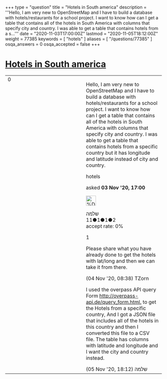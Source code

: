 +++
type = "question"
title = "Hotels in South america"
description = '''Hello, I am very new to OpenStreetMap and I have to build a database with hotels/restaurants for a school project. I want to know how can I get a table that contains all of the hotels in South America with columns that specify city and country. I was able to get a table that contains hotels from a s...'''
date = "2020-11-03T17:00:00Z"
lastmod = "2020-11-05T18:12:00Z"
weight = 77385
keywords = [ "hotels" ]
aliases = [ "/questions/77385" ]
osqa_answers = 0
osqa_accepted = false
+++

<div class="headNormal">

# [Hotels in South america](/questions/77385/hotels-in-south-america)

</div>

<div id="main-body">

<div id="askform">

<table id="question-table" style="width:100%;">
<colgroup>
<col style="width: 50%" />
<col style="width: 50%" />
</colgroup>
<tbody>
<tr>
<td style="width: 30px; vertical-align: top"><div class="vote-buttons">
<span id="post-77385-upvote" class="ajax-command post-vote up" rel="nofollow" title="I like this post (click again to cancel)"> </span>
<div id="post-77385-score" class="post-score" title="current number of votes">
0
</div>
<span id="post-77385-downvote" class="ajax-command post-vote down" rel="nofollow" title="I dont like this post (click again to cancel)"> </span> <span id="favorite-mark" class="ajax-command favorite-mark" rel="nofollow" title="mark/unmark this question as favorite (click again to cancel)"> </span>
<div id="favorite-count" class="favorite-count">
&#10;</div>
</div></td>
<td><div id="item-right">
<div class="question-body">
<p>Hello, I am very new to OpenStreetMap and I have to build a database with hotels/restaurants for a school project. I want to know how can I get a table that contains all of the hotels in South America with columns that specify city and country. I was able to get a table that contains hotels from a specific country but it has longitude and latitude instead of city and country.</p>
</div>
<div id="question-tags" class="tags-container tags">
<span class="post-tag tag-link-hotels" rel="tag" title="see questions tagged &#39;hotels&#39;">hotels</span>
</div>
<div id="question-controls" class="post-controls">
&#10;</div>
<div class="post-update-info-container">
<div class="post-update-info post-update-info-user">
<p>asked <strong>03 Nov '20, 17:00</strong></p>
<img src="https://secure.gravatar.com/avatar/37fd05cbf25de0ef45054c3c69aab099?s=32&amp;d=identicon&amp;r=g" class="gravatar" width="32" height="32" alt="%D7%A9%D7%9C%D7%9E%D7%94&#39;s gravatar image" />
<p><span>שלמה</span><br />
<span class="score" title="11 reputation points">11</span><span title="1 badges"><span class="badge1">●</span><span class="badgecount">1</span></span><span title="1 badges"><span class="silver">●</span><span class="badgecount">1</span></span><span title="2 badges"><span class="bronze">●</span><span class="badgecount">2</span></span><br />
<span class="accept_rate" title="Rate of the user&#39;s accepted answers">accept rate:</span> <span title="שלמה has no accepted answers">0%</span></p>
</div>
</div>
<div id="comments-container-77385" class="comments-container">
<span id="77391"></span>
<div id="comment-77391" class="comment">
<div id="post-77391-score" class="comment-score">
1
</div>
<div class="comment-text">
<p>Please share what you have already done to get the hotels with lat/long and then we can take it from there.</p>
</div>
<div id="comment-77391-info" class="comment-info">
<span class="comment-age">(04 Nov '20, 08:38)</span> <span class="comment-user userinfo">TZorn</span>
</div>
</div>
<span id="77416"></span>
<div id="comment-77416" class="comment">
<div id="post-77416-score" class="comment-score">
&#10;</div>
<div class="comment-text">
<p>I used the overpass API query Form <a href="http://overpass-api.de/query_form.html.">http://overpass-api.de/query_form.html.</a> to get the Hotels from a specific country, And I got a JSON file that includes all of the hotels in this country and then I converted this file to a CSV file. The table has columns with latitude and longitude and I want the city and country instead.</p>
</div>
<div id="comment-77416-info" class="comment-info">
<span class="comment-age">(05 Nov '20, 18:12)</span> <span class="comment-user userinfo">שלמה</span>
</div>
</div>
</div>
<div id="comment-tools-77385" class="comment-tools">
&#10;</div>
<div class="clear">
&#10;</div>
<div id="comment-77385-form-container" class="comment-form-container">
&#10;</div>
<div class="clear">
&#10;</div>
</div></td>
</tr>
</tbody>
</table>

</div>

</div>

